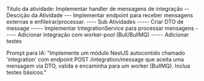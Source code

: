 Titulo da atividade: Implementar handler de mensagens de integração
-- Descição da Atividade
--- Implementar endpoint para receber mensagens externas e enfileirar/processar.
---- Sub Atividades
----- Criar DTO de message
----- Implementar IntegrationService para processar mensagens
----- Adicionar integração com worker-pool (Bull/BullMQ)
----- Adicionar testes

Prompt para IA:
"Implemente um módulo NestJS autocontido chamado 'integration' com endpoint POST /integration/message que aceita uma mensagem via DTO, valida e encaminha para um worker (BullMQ). Inclua testes básicos."
